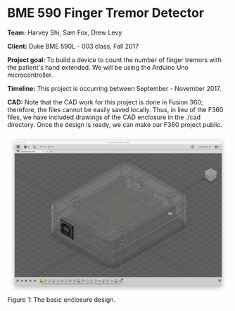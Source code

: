# BME 590 Finger Tremor Detector

**Team:** Harvey Shi, Sam Fox, Drew Levy

**Client:** Duke BME 590L - 003 class, Fall 2017

**Project goal:** To build a device to count the number of finger tremors with the patient's hand extended. We will be using the Arduino Uno microcontroller.

**Timeline:** This project is occurring between September - November 2017.

**CAD:** Note that the CAD work for this project is done in Fusion 360; therefore, the files cannot be easily saved locally. Thus, in lieu of the F360 files, we have included drawings of the CAD enclosure in the ./cad directory. Once the design is ready, we can make our F360 project public.

![Enclosure](./images/enclosure.jpg)
Figure 1: The basic enclosure design.
